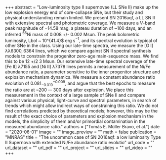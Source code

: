 +++
abstract = "Low-luminosity type II supernovae (LL SNe II) make up the low explosion energy end of core-collapse SNe, but their study and physical understanding remain limited. We present SN 2016aqf, a LL SN II with extensive spectral and photometric coverage. We measure a $V$-band peak magnitude of $-14.58$ mag, a plateau duration of ~100 days, and an inferred $^{56}$Ni mass of $0.008$ +/- $0.002$ Msun. The peak bolometric luminosity, Lbol ~ 10^{41.4}$ erg s$^{-1}$, and its spectral evolution is typical of other SNe in the class. Using our late-time spectra, we measure the [O I] λλ$6300, 6364$ lines, which we compare against SN II spectral synthesis models to constrain the progenitor zero-age main-sequence mass. We find this to be 12 +/2 3 Msun. Our extensive late-time spectral coverage of the [Fe II] λ$7155$ and [Ni II] λ$7378$ lines permits a measurement of the Ni/Fe abundance ratio, a parameter sensitive to the inner progenitor structure and explosion mechanism dynamics. We measure a constant abundance ratio evolution of $0.081^{+0.009}_{-0.010}$, and argue that the best epochs to measure the ratio are at ~200 -- 300 days after explosion. We place this measurement in the context of a large sample of SNe II and compare against various physical, light-curve and spectral parameters, in search of trends which might allow indirect ways of constraining this ratio. We do not find correlations predicted by theoretical models; however, this may be the result of the exact choice of parameters and explosion mechanism in the models, the simplicity of them and/or primordial contamination in the measured abundance ratio."
authors = ["Tomás E. Müller Bravo, et al."]
date = "2020-06-01"
image = ""
image_preview = ""
math = false
publication = "MNRAS"
title = "The uncommon case of SN 2016aqf: a low luminosity Type II Supernova with extended Ni/Fe abundance ratio evolutio"
url_code = ""
url_dataset = ""
url_pdf = ""
url_project = ""
url_slides = ""
url_video = ""
+++

